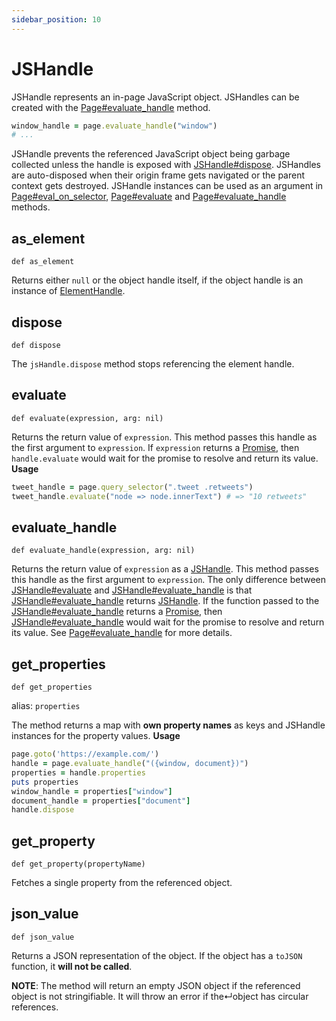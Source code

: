 ```yaml
---
sidebar_position: 10
---
```


# JSHandle

JSHandle represents an in-page JavaScript object. JSHandles can be created with the [Page#evaluate_handle](./page#evaluate_handle)
method.
```ruby
window_handle = page.evaluate_handle("window")
# ...
```
JSHandle prevents the referenced JavaScript object being garbage collected unless the handle is exposed with
[JSHandle#dispose](./js_handle#dispose). JSHandles are auto-disposed when their origin frame gets navigated or the parent context
gets destroyed.
JSHandle instances can be used as an argument in [Page#eval_on_selector](./page#eval_on_selector), [Page#evaluate](./page#evaluate) and
[Page#evaluate_handle](./page#evaluate_handle) methods.

## as_element

```
def as_element
```

Returns either `null` or the object handle itself, if the object handle is an instance of [ElementHandle](./element_handle).

## dispose

```
def dispose
```

The `jsHandle.dispose` method stops referencing the element handle.

## evaluate

```
def evaluate(expression, arg: nil)
```

Returns the return value of `expression`.
This method passes this handle as the first argument to `expression`.
If `expression` returns a [Promise](https://developer.mozilla.org/en-US/docs/Web/JavaScript/Reference/Global_Objects/Promise), then `handle.evaluate` would wait for the promise to resolve and return
its value.
**Usage**
```ruby
tweet_handle = page.query_selector(".tweet .retweets")
tweet_handle.evaluate("node => node.innerText") # => "10 retweets"
```

## evaluate_handle

```
def evaluate_handle(expression, arg: nil)
```

Returns the return value of `expression` as a [JSHandle](./js_handle).
This method passes this handle as the first argument to `expression`.
The only difference between [JSHandle#evaluate](./js_handle#evaluate) and [JSHandle#evaluate_handle](./js_handle#evaluate_handle) is that [JSHandle#evaluate_handle](./js_handle#evaluate_handle) returns [JSHandle](./js_handle).
If the function passed to the [JSHandle#evaluate_handle](./js_handle#evaluate_handle) returns a [Promise](https://developer.mozilla.org/en-US/docs/Web/JavaScript/Reference/Global_Objects/Promise), then [JSHandle#evaluate_handle](./js_handle#evaluate_handle) would wait
for the promise to resolve and return its value.
See [Page#evaluate_handle](./page#evaluate_handle) for more details.

## get_properties

```
def get_properties
```
alias: `properties`

The method returns a map with **own property names** as keys and JSHandle instances for the property values.
**Usage**
```ruby
page.goto('https://example.com/')
handle = page.evaluate_handle("({window, document})")
properties = handle.properties
puts properties
window_handle = properties["window"]
document_handle = properties["document"]
handle.dispose
```

## get_property

```
def get_property(propertyName)
```

Fetches a single property from the referenced object.

## json_value

```
def json_value
```

Returns a JSON representation of the object. If the object has a `toJSON` function, it **will not be called**.

**NOTE**: The method will return an empty JSON object if the referenced object is not stringifiable. It will throw an error if the↵object has circular references.

